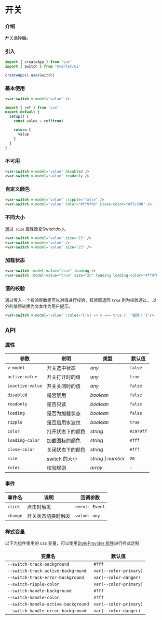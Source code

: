 # 开关

### 介绍

开关选择器。

### 引入

```js
import { createApp } from 'vue'
import { Switch } from '@varlet/ui'

createApp().use(Switch)
```

### 基本使用

```html
<var-switch v-model="value" />
```

```javascript
import { ref } from 'vue'
export default {
  setup() {
    const value = ref(true)

    return {
      value
    }
  }
}
```

### 不可用

```html
<var-switch v-model="value" disabled />
<var-switch v-model="value" readonly />
```

### 自定义颜色

```html
<var-switch v-model="value" :ripple="false" />
<var-switch v-model="value" color="#ff9f00" close-color="#f5cb90" />
```

### 不同大小

通过` size` 属性改变Switch大小。

```html
<var-switch v-model="value" size="15" />
<var-switch v-model="value" />
<var-switch v-model="value" size="25" />
```

### 加载状态

```html
<var-switch :model-value="true" loading />
<var-switch :model-value="true" size="25" loading loading-color="#ff9f00" />
```

### 值的校验

通过传入一个校验器数组可以对值进行校验，校验器返回 `true` 则为校验通过。
以外的值将转换为文本作为用户提示。

```html
<var-switch v-model="value" :rules="[(v) => v === true || '错误！']"/>
```

## API

### 属性

| 参数 | 说明 | 类型 | 默认值 |
| ----- | -------------- | -------- | ---------- |
| `v-model` | 开关选中状态	| _any_ | `false` |
| `active-value` | 开关打开时的值	| _any_ | `true` |
| `inactive-value` | 开关关闭时的值	| _any_ | `false` |
| `disabled` | 是否禁用| _boolean_ | `false` |
| `readonly` | 是否只读 | _boolean_ | `false` |
| `loading` | 是否为加载状态 | _boolean_ | `false` |
| `ripple` | 是否启用水波纹 | _boolean_ | `true` |
| `color` | 打开状态下的颜色 | _string_ | `#2979ff` |
| `loading-color` | 加载图标的颜色 | _string_ | `#fff` |
| `close-color` | 关闭状态下的颜色 | _string_ | `#fff` |
| `size` | switch 的大小 | _string \| number_ | `20` |
| `rules`| 校验规则 | _array_  | - |

### 事件

| 事件名 | 说明 | 回调参数 |
| ----- | -------------- | -------- |
| `click` | 点击时触发 | `event: Event` |
| `change` | 开关状态切换时触发 | `value: any` |

### 样式变量

以下为组件使用的 css 变量，可以使用[StyleProvider 组件](#/zh-CN/style-provider)进行样式定制

| 变量名 | 默认值 |
| --- | --- |
| `--switch-track-background` | `#fff` |
| `--switch-track-active-background` | `var(--color-primary)` |
| `--switch-track-error-background` | `var(--color-danger)` |
| `--switch-ripple-color` | `var(--color-primary)` |
| `--switch-handle-background` | `#fff` |
| `--switch-handle-color` | `#fff` |
| `--switch-handle-active-background` | `var(--color-primary)` |
| `--switch-handle-error-background` | `var(--color-danger)` |
